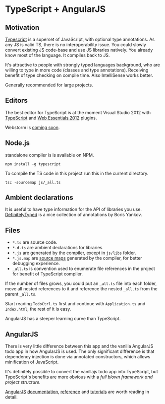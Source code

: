 # TypeScript + AngularJS #

## Motivation ##
[Typescript](http://www.typescriptlang.org/) 
is a superset of JavaScript, with optional type annotations. 
As any JS is valid TS, there is no interoperability issue. 
You could slowly convert existing JS code-base and use JS libraries natively. 
You already know most of the language. 
It compiles back to JS.

It's attractive to people with strongly typed languages background, 
who are willing to type in more code (classes and type annotations). 
Receiving benefit of type checking on compile time. 
Also IntelliSense works better. 

Generally recommended for large projects.

## Editors ##
The best editor for TypeScript is at the moment Visual Studio 2012 with 
[TypeScript](http://go.microsoft.com/fwlink/?LinkID=266563) and 
[Web Essentials 2012](http://visualstudiogallery.msdn.microsoft.com/07d54d12-7133-4e15-becb-6f451ea3bea6) plugins. 

Webstorm is [coming soon](http://joeriks.com/2012/11/20/a-first-look-at-the-typescript-support-in-webstorm-6-eap/).

## Node.js ##
standalone compiler is is available on NPM.
```
npm install -g typescript
```

To compile the TS code in this project run this in the current directory.
```
tsc -sourcemap js/_all.ts 
```

## Ambient declarations ##
It is useful to have type information for the API of libraries you use. 
[DefinitelyTyped](https://github.com/borisyankov/DefinitelyTyped) is a nice collection of annotations by Boris Yankov.


## Files ##
* `*.ts` are source code.
* `*.d.ts` are ambient declarations for libraries.
* `*.js` are generated by the compiler, except in `js/libs` folder.
* `*.js.map` are [source maps](http://www.html5rocks.com/en/tutorials/developertools/sourcemaps/) generated by the compiler, for better debugging experience.
* `_all.ts` is convention used to enumerate file references in the project for benefit of TypeScript compiler. 

If the number of files grows, you could put an `_all.ts` file into each folder, move all nested references to it and reference the nested `_all.ts` from the parent `_all.ts`.

Start reading `TodoCtrl.ts` first and continue with `Application.ts` and `Index.html`, the rest of it is easy. 

AngularJS has a steeper learning curve than TypeScript.

## AngularJS ##
There is very little difference between this app and the vanilla AngularJS todo app in how AngularJS is used.
The only significant difference is that dependency injection is done via annotated constructors, which allows minification of JavaScript.

It's definitely possible to convert the vanillajs todo app into TypeScript, but TypeScript's benefits are more obvious with a *full blown framework and project structure*.

[AngularJS](http://docs.angularjs.org/)
[documentation](http://docs.angularjs.org/guide/),
[reference](http://docs.angularjs.org/api/) and 
[tutorials](http://docs.angularjs.org/tutorial) 
are worth reading in detail.